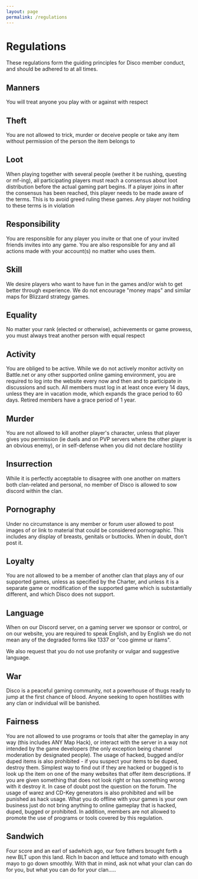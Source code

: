```yaml
---
layout: page
permalink: /regulations
---
```


# Regulations

These regulations form the guiding principles for Disco member conduct, and should be adhered to at all times. 

## Manners
You will treat anyone you play with or against with respect

## Theft
You are not allowed to trick, murder or deceive people or take any item without permission of the person the item belongs to

## Loot
When playing together with several people (wether it be rushing, questing or mf-ing), all participating players must reach a consensus about loot distribution before the actual gaming part begins. If a player joins in after the consensus has been reached, this player needs to be made aware of the terms. This is to avoid greed ruling these games. Any player not holding to these terms is in violation

## Responsibility
You are responsible for any player you invite or that one of your invited friends invites into any game. You are also responsible for any and all actions made with your account(s) no matter who uses them.

## Skill
We desire players who want to have fun in the games and/or wish to get better through experience. We do not encourage "money maps" and similar maps for Blizzard strategy games.

## Equality
No matter your rank (elected or otherwise), achievements or game prowess, you must always treat another person with equal respect

## Activity
You are obliged to be active. While we do not actively monitor activity on Battle.net or any other supported online gaming environment, you are required to log into the website every now and then and to participate in discussions and such. All members must log in at least once every 14 days, unless they are in vacation mode, which expands the grace period to 60 days. Retired members have a grace period of 1 year.

## Murder
You are not allowed to kill another player's character, unless that player gives you permission (ie duels and on PVP servers where the other player is an obvious enemy), or in self-defense when you did not declare hostility

## Insurrection
While it is perfectly acceptable to disagree with one another on matters both clan-related and personal, no member of Disco is allowed to sow discord within the clan.

## Pornography
Under no circumstance is any member or forum user allowed to post images of or link to material that could be considered pornographic. This includes any display of breasts, genitals or buttocks. When in doubt, don't post it.

## Loyalty
You are not allowed to be a member of another clan that plays any of our supported games, unless as specified by the Charter, and unless it is a separate game or modification of the supported game which is substantially different, and which Disco does not support.

## Language
When on our Discord server, on a gaming server we sponsor or control, or on our website, you are required to speak English, and by English we do not mean any of the degraded forms like 1337 or "coo gimme ur itams". 

We also request that you do not use profanity or vulgar and suggestive language.

## War
Disco is a peaceful gaming community, not a powerhouse of thugs ready to jump at the first chance of blood.  Anyone seeking to open hostilities with any clan or individual will be banished.

## Fairness
You are not allowed to use programs or tools that alter the gameplay in any way (this includes ANY Map Hack), or interact with the server in a way not intended by the game developers (the only exception being channel moderation by designated people). The usage of hacked, bugged and/or duped items is also prohibited - if you suspect your items to be duped, destroy them. Simplest way to find out if they are hacked or bugged is to look up the item on one of the many websites that offer item descriptions. If you are given something that does not look right or has something wrong with it destroy it. In case of doubt post the question on the forum. The usage of warez and CD-Key generators is also prohibited and will be punished as hack usage. What you do offline with your games is your own business just do not bring anything to online gameplay that is hacked, duped, bugged or prohibited. In addition, members are not allowed to promote the use of programs or tools covered by this regulation.

## Sandwich
Four score and an earl of sadwhich ago, our fore fathers brought forth a new BLT upon this land. Rich In bacon and lettuce and tomato with enough mayo to go down smoothly. With that in mind, ask not what your clan can do for you, but what you can do for your clan.....
